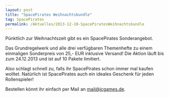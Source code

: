 ```yaml
---
layout: post
title: "SpacePirates Weihnachtsbundle"
tag: SpacePirates
permalink: /Aktuelles/2013-12-10-SpacePiratesWeihnachtsbundle
---
```


Pünktlich zur Weihnachtszeit gibt es ein SpacePirates Sonderangebot.

Das Grundregelwerk und alle drei verfügbaren Themenhefte zu einem einmaligen Sonderpreis von 25,- EUR inklusive Versand! Die Aktion läuft bis zum 24.12.2013 und ist auf 10 Pakete limitiert.

Also schlagt schnell zu, falls ihr SpacePirates schon immer mal kaufen wolltet. Natürlich ist SpacePirates auch ein ideales Geschenk für jeden Rollenspieler!

Bestellen könnt ihr einfach per Mail an [mail@jcgames.de](mail@jcgames.de).

